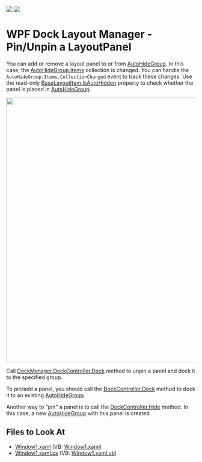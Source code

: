 <!-- default badges list -->
[![](https://img.shields.io/badge/Open_in_DevExpress_Support_Center-FF7200?style=flat-square&logo=DevExpress&logoColor=white)](https://supportcenter.devexpress.com/ticket/details/E2890)
[![](https://img.shields.io/badge/📖_How_to_use_DevExpress_Examples-e9f6fc?style=flat-square)](https://docs.devexpress.com/GeneralInformation/403183)
<!-- default badges end -->
# WPF Dock Layout Manager - Pin/Unpin a LayoutPanel

You can add or remove a layout panel to or from [AutoHideGroup](https://docs.devexpress.com/WPF/DevExpress.Xpf.Docking.AutoHideGroup). In this case, the [AutoHideGroup.Items](https://docs.devexpress.com/WPF/DevExpress.Xpf.Docking.AutoHideGroup.Items) collection is changed. You can handle the `AutoHideGroup.Items.CollectionChanged` event to track these changes. Use the read-only [BaseLayoutItem.IsAutoHidden](https://docs.devexpress.com/WPF/DevExpress.Xpf.Docking.BaseLayoutItem.IsAutoHidden) property to check whether the panel is placed in [AutoHideGroup](https://docs.devexpress.com/WPF/DevExpress.Xpf.Docking.AutoHideGroup).

<img src="https://user-images.githubusercontent.com/12169834/175360696-a08a9c82-7013-465f-8a0b-6a67721b2458.png" width=705px/>

Call [DockManager.DockController.Dock](https://docs.devexpress.com/WPF/DevExpress.Xpf.Docking.DockControllerBase.Dock.overloads) method to unpin a panel and dock it to the specified group.

To pin/add a panel, you should call the [DockController.Dock](https://docs.devexpress.com/WPF/DevExpress.Xpf.Docking.DockControllerBase.Dock.overloads) method to dock it to an existing [AutoHideGroup](https://docs.devexpress.com/WPF/DevExpress.Xpf.Docking.AutoHideGroup).

Another way to "pin" a panel is to call the [DockController.Hide](https://docs.devexpress.com/WPF/DevExpress.Xpf.Docking.DockControllerBase.Hide.overloads) method. In this case, a new [AutoHideGroup](https://docs.devexpress.com/WPF/DevExpress.Xpf.Docking.AutoHideGroup) with this panel is created.

<!-- default file list -->
## Files to Look At

* [Window1.xaml](./CS/CreateAutoHiddenPanels/Window1.xaml) (VB: [Window1.xaml](./VB/CreateAutoHiddenPanels/Window1.xaml))
* [Window1.xaml.cs](./CS/CreateAutoHiddenPanels/Window1.xaml.cs) (VB: [Window1.xaml.vb](./VB/CreateAutoHiddenPanels/Window1.xaml.vb))
<!-- default file list end -->

